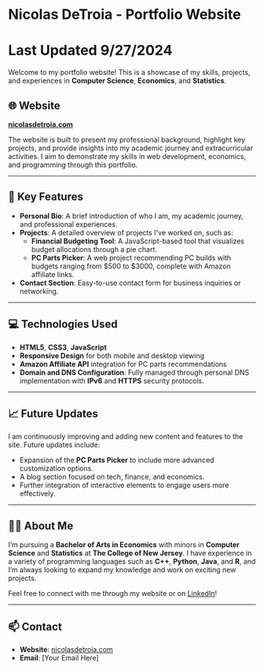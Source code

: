 # Nicolas DeTroia - Portfolio Website
# Last Updated 9/27/2024

Welcome to my portfolio website! This is a showcase of my skills, projects, and experiences in **Computer Science**, **Economics**, and **Statistics**.

## 🌐 Website

**[nicolasdetroia.com](https://nicolasdetroia.com)**

The website is built to present my professional background, highlight key projects, and provide insights into my academic journey and extracurricular activities. I aim to demonstrate my skills in web development, economics, and programming through this portfolio.

---

## 🚀 Key Features

- **Personal Bio**: A brief introduction of who I am, my academic journey, and professional experiences.
- **Projects**: A detailed overview of projects I've worked on, such as:
  - **Financial Budgeting Tool**: A JavaScript-based tool that visualizes budget allocations through a pie chart.
  - **PC Parts Picker**: A web project recommending PC builds with budgets ranging from $500 to $3000, complete with Amazon affiliate links.
- **Contact Section**: Easy-to-use contact form for business inquiries or networking.
  
---

## 💻 Technologies Used

- **HTML5**, **CSS3**, **JavaScript**
- **Responsive Design** for both mobile and desktop viewing
- **Amazon Affiliate API** integration for PC parts recommendations
- **Domain and DNS Configuration**: Fully managed through personal DNS implementation with **IPv6** and **HTTPS** security protocols.

---

## 📈 Future Updates

I am continuously improving and adding new content and features to the site. Future updates include:
- Expansion of the **PC Parts Picker** to include more advanced customization options.
- A blog section focused on tech, finance, and economics.
- Further integration of interactive elements to engage users more effectively.

---

## 👨‍💼 About Me

I’m pursuing a **Bachelor of Arts in Economics** with minors in **Computer Science** and **Statistics** at **The College of New Jersey**. I have experience in a variety of programming languages such as **C++**, **Python**, **Java**, and **R**, and I’m always looking to expand my knowledge and work on exciting new projects.

Feel free to connect with me through my website or on [LinkedIn](https://linkedin.com/in/nicolasdetroia)!

---

## 📫 Contact

- **Website**: [nicolasdetroia.com](https://nicolasdetroia.com)
- **Email**: [Your Email Here]
